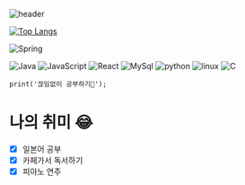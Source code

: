 ![header](https://capsule-render.vercel.app/api?type=rounded&color=e9f2f6&height=100&section=header&text=Github%20by%20MJ💎&fontSize=50&fontColor=2e92d5)

[![Top Langs](https://github-readme-stats.vercel.app/api/top-langs/?username=kim-myeongju)](https://github.com/kim-myeongju/github-readme-stats)

![Spring](https://img.shields.io/badge/-Spring-6DB33F?style=for-the-badge&logo=Spring&logoColor=white)

![Java](https://img.shields.io/badge/-Java-fa935f?style=flat&logo=Java&logoColor=ffffff)
![JavaScript](https://img.shields.io/badge/-JavaScript-e8dc5e?style=flat-square&logo=JavaScript&logoColor=white)
![React](https://img.shields.io/badge/-React-30ccf7?style=flat-square&logo=React&logoColor=magenta)
![MySql](https://img.shields.io/badge/-MySql-1F305F?style=flat-square&logo=MySql&logoColor=white)
![python](https://img.shields.io/badge/-python-1F305F?style=flat-square&logo=python&logoColor=white)
![linux](https://img.shields.io/badge/-linux-999999?style=flat-square&logo=linux&logoColor=white)
![C](https://img.shields.io/badge/-d8dfdb?style=flat-square&logo=C&logoColor=black)


```
print('끊임없이 공부하기💖');
```

# 나의 취미 :joy: <br>
- [x] 일본어 공부 <br>
- [x] 카페가서 독서하기 <br>
- [x] 피아노 연주 <br>
